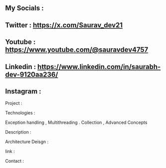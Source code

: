 ## My Socials : 



## Twitter : https://x.com/Saurav_dev21

## Youtube : https://www.youtube.com/@sauravdev4757

## Linkedin : https://www.linkedin.com/in/saurabh-dev-9120aa236/

## Instagram : 

Project : 

Technologies : 

Exception handling , Multithreading . Collection , Advanced Concepts


Description : 

Architecture Deisgn : 


link : 

Contact : 



